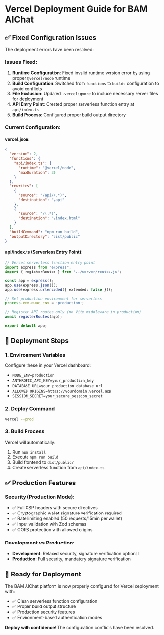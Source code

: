 # Vercel Deployment Guide for BAM AIChat

## ✅ Fixed Configuration Issues

The deployment errors have been resolved:

### **Issues Fixed:**
1. **Runtime Configuration**: Fixed invalid runtime version error by using proper `@vercel/node` runtime
2. **Build Configuration**: Switched from `functions` to `builds` configuration to avoid conflicts
3. **File Exclusion**: Updated `.vercelignore` to include necessary server files for deployment
4. **API Entry Point**: Created proper serverless function entry at `api/index.ts`
5. **Build Process**: Configured proper build output directory

### **Current Configuration:**

#### **vercel.json:**
```json
{
  "version": 2,
  "functions": {
    "api/index.ts": {
      "runtime": "@vercel/node",
      "maxDuration": 30
    }
  },
  "rewrites": [
    {
      "source": "/api/(.*)",
      "destination": "/api"
    },
    {
      "source": "/(.*)",
      "destination": "/index.html"
    }
  ],
  "buildCommand": "npm run build",
  "outputDirectory": "dist/public"
}
```

#### **api/index.ts (Serverless Entry Point):**
```typescript
// Vercel serverless function entry point
import express from "express";
import { registerRoutes } from '../server/routes.js';

const app = express();
app.use(express.json());
app.use(express.urlencoded({ extended: false }));

// Set production environment for serverless
process.env.NODE_ENV = 'production';

// Register API routes only (no Vite middleware in production)
await registerRoutes(app);

export default app;
```

## 🚀 Deployment Steps

### **1. Environment Variables**
Configure these in your Vercel dashboard:

- `NODE_ENV=production`
- `ANTHROPIC_API_KEY=your_production_key`
- `DATABASE_URL=your_production_database_url`
- `ALLOWED_ORIGINS=https://yourdomain.vercel.app`
- `SESSION_SECRET=your_secure_session_secret`

### **2. Deploy Command**
```bash
vercel --prod
```

### **3. Build Process**
Vercel will automatically:
1. Run `npm install`
2. Execute `npm run build` 
3. Build frontend to `dist/public/`
4. Create serverless function from `api/index.ts`

## ✅ Production Features

### **Security (Production Mode):**
- ✅ Full CSP headers with secure directives
- ✅ Cryptographic wallet signature verification required
- ✅ Rate limiting enabled (50 requests/15min per wallet)
- ✅ Input validation with Zod schemas
- ✅ CORS protection with allowed origins

### **Development vs Production:**
- **Development**: Relaxed security, signature verification optional
- **Production**: Full security, mandatory signature verification

## 🎯 Ready for Deployment

The BAM AIChat platform is now properly configured for Vercel deployment with:
- ✅ Clean serverless function configuration
- ✅ Proper build output structure  
- ✅ Production security features
- ✅ Environment-based authentication modes

**Deploy with confidence!** The configuration conflicts have been resolved.